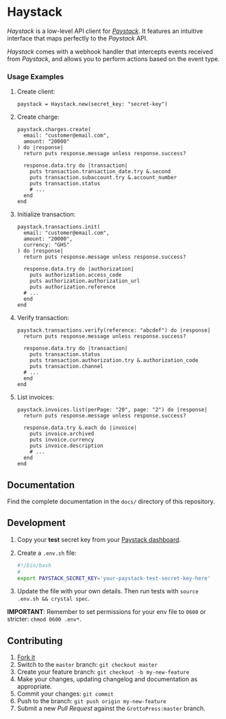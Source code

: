 # Haystack

*Haystack* is a low-level API client for [*Paystack*](https://paystack.com). It features an intuitive interface that maps perfectly to the *Paystack* API.

*Haystack* comes with a webhook handler that intercepts events received from *Paystack*, and allows you to perform actions based on the event type.

### Usage Examples

1. Create client:

   ```crystal
   paystack = Haystack.new(secret_key: "secret-key")
   ```

1. Create charge:

   ```crystal
   paystack.charges.create(
     email: "customer@email.com",
     amount: "20000"
   ) do |response|
     return puts response.message unless response.success?

     response.data.try do |transaction|
       puts transaction.transaction_date.try &.second
       puts transaction.subaccount.try &.account_number
       puts transaction.status
       # ...
     end
   end
   ```

1. Initialize transaction:

   ```crystal
   paystack.transactions.init(
     email: "customer@email.com",
     amount: "20000",
     currency: "GHS"
   ) do |response|
     return puts response.message unless response.success?

     response.data.try do |authorization|
       puts authorization.access_code
       puts authorization.authorization_url
       puts authorization.reference
     # ...
     end
   end
   ```

1. Verify transaction:

   ```crystal
   paystack.transactions.verify(reference: "abcdef") do |response|
     return puts response.message unless response.success?

     response.data.try do |transaction|
       puts transaction.status
       puts transaction.authorization.try &.authorization_code
       puts transaction.channel
     # ...
     end
   end
   ```

1. List invoices:

   ```crystal
   paystack.invoices.list(perPage: "20", page: "2") do |response|
     return puts response.message unless response.success?

     response.data.try &.each do |invoice|
       puts invoice.archived
       puts invoice.currency
       puts invoice.description
       # ...
     end
   end
   ```

## Documentation

Find the complete documentation in the `docs/` directory of this repository.

## Development

1. Copy your **test** secret key from your [Paystack dashboard](https://dashboard.paystack.com).

1. Create a `.env.sh` file:

   ```bash
   #!/bin/bash
   #
   export PAYSTACK_SECRET_KEY='your-paystack-test-secret-key-here'
   ```

1. Update the file with your own details. Then run tests with `source .env.sh && crystal spec`.

**IMPORTANT**: Remember to set permissions for your env file to `0600` or stricter: `chmod 0600 .env*`.

## Contributing

1. [Fork it](https://github.com/GrottoPress/haystack/fork)
1. Switch to the `master` branch: `git checkout master`
1. Create your feature branch: `git checkout -b my-new-feature`
1. Make your changes, updating changelog and documentation as appropriate.
1. Commit your changes: `git commit`
1. Push to the branch: `git push origin my-new-feature`
1. Submit a new *Pull Request* against the `GrottoPress:master` branch.
